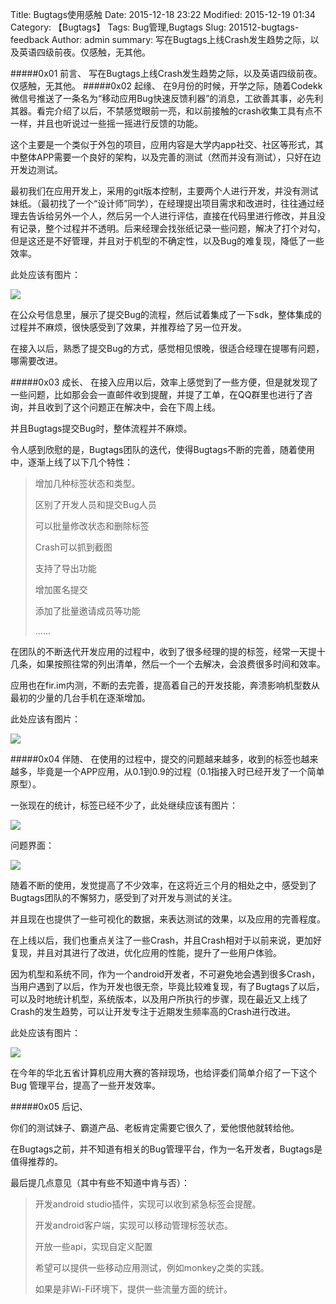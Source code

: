 Title: Bugtags使用感触
Date: 2015-12-18 23:22
Modified: 2015-12-19 01:34
Category: 【Bugtags】
Tags: Bug管理,Bugtags
Slug: 201512-bugtags-feedback
Author: admin
summary: 写在Bugtags上线Crash发生趋势之际，以及英语四级前夜。仅感触，无其他。

#####0x01	前言、
写在Bugtags上线Crash发生趋势之际，以及英语四级前夜。仅感触，无其他。
#####0x02	起缘、
在9月份的时候，开学之际，随着Codekk微信号推送了一条名为“移动应用Bug快速反馈利器”的消息，工欲善其事，必先利其器。看完介绍了以后，不禁感觉眼前一亮，和以前接触的crash收集工具有点不一样，并且也听说过一些摇一摇进行反馈的功能。

这个主要是一个类似于外包的项目，应用内容是大学内app社交、社区等形式，其中整体APP需要一个良好的架构，以及完善的测试（然而并没有测试），只好在边开发边测试。

最初我们在应用开发上，采用的git版本控制，主要两个人进行开发，并没有测试妹纸。（最初找了一个“设计师”同学），在经理提出项目需求和改进时，往往通过经理去告诉给另外一个人，然后另一个人进行评估，直接在代码里进行修改，并且没有记录，整个过程并不透明。后来经理会找张纸记录一些问题，解决了打个对勾，但是这还是不好管理，并且对于机型的不确定性，以及Bug的难复现，降低了一些效率。

此处应该有图片：

<img class="responsive-img" src="https://oijlbmkg8.qnssl.com/blog201512-bugtags-feedback-01.jpg">

在公众号信息里，展示了提交Bug的流程，然后试着集成了一下sdk，整体集成的过程并不麻烦，很快感受到了效果，并推荐给了另一位开发。

在接入以后，熟悉了提交Bug的方式，感觉相见恨晚，很适合经理在提哪有问题，哪需要改进。

#####0x03	成长、
在接入应用以后，效率上感觉到了一些方便，但是就发现了一些问题，比如那会会一直邮件收到提醒，并提了工单，在QQ群里也进行了咨询，并且收到了这个问题正在解决中，会在下周上线。

并且Bugtags提交Bug时，整体流程并不麻烦。

令人感到欣慰的是，Bugtags团队的迭代，使得Bugtags不断的完善，随着使用中，逐渐上线了以下几个特性：

> 增加几种标签状态和类型。
> 
> 区别了开发人员和提交Bug人员
> 
> 可以批量修改状态和删除标签
> 
> Crash可以抓到截图
> 
> 支持了导出功能
> 
> 增加匿名提交
> 
> 添加了批量邀请成员等功能
> 
> ……

在团队的不断迭代开发应用的过程中，收到了很多经理的提的标签，经常一天提十几条，如果按照往常的列出清单，然后一个一个去解决，会浪费很多时间和效率。

应用也在fir.im内测，不断的去完善，提高着自己的开发技能，奔溃影响机型数从最初的少量的几台手机在逐渐增加。

此处应该有图片：

<img class="responsive-img" src="https://oijlbmkg8.qnssl.com/blog201512-bugtags-feedback-02.jpg">

#####0x04	伴随、
在使用的过程中，提交的问题越来越多，收到的标签也越来越多，毕竟是一个APP应用，从0.1到0.9的过程（0.1指接入时已经开发了一个简单原型）。

一张现在的统计，标签已经不少了，此处继续应该有图片：

<img class="responsive-img" src="https://oijlbmkg8.qnssl.com/blog201512-bugtags-feedback-03.jpg">

问题界面：

<img class="responsive-img" src="https://oijlbmkg8.qnssl.com/blog201512-bugtags-feedback-04.jpg">

随着不断的使用，发觉提高了不少效率，在这将近三个月的相处之中，感受到了Bugtags团队的不懈努力，感受到了对开发与测试的关注。

并且现在也提供了一些可视化的数据，来表达测试的效果，以及应用的完善程度。

在上线以后，我们也重点关注了一些Crash，并且Crash相对于以前来说，更加好复现，并且对其进行了改进，优化应用的性能，提升了一些用户体验。

因为机型和系统不同，作为一个android开发者，不可避免地会遇到很多Crash，当用户遇到了以后，作为开发也很无奈，毕竟比较难复现，有了Bugtags了以后，可以及时地统计机型，系统版本，以及用户所执行的步骤，现在最近又上线了Crash的发生趋势，可以让开发专注于近期发生频率高的Crash进行改进。

此处应该有图片：

<img class="responsive-img" src="https://oijlbmkg8.qnssl.com/blog201512-bugtags-feedback-05.jpg">

在今年的华北五省计算机应用大赛的答辩现场，也给评委们简单介绍了一下这个 Bug 管理平台，提高了一些开发效率。

#####0x05	后记、

你们的测试妹子、霸道产品、老板肯定需要它很久了，爱他恨他就转给他。

在Bugtags之前，并不知道有相关的Bug管理平台，作为一名开发者，Bugtags是值得推荐的。

最后提几点意见（其中有些不知道中肯与否）：

> 开发android studio插件，实现可以收到紧急标签会提醒。
> 
> 开发android客户端，实现可以移动管理标签状态。
> 
> 开放一些api，实现自定义配置
> 
> 希望可以提供一些移动应用测试，例如monkey之类的实践。
> 
> 如果是非Wi-Fi环境下，提供一些流量方面的统计。
